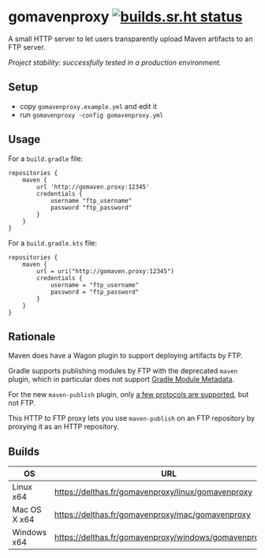 # gomavenproxy [![builds.sr.ht status](https://builds.sr.ht/~delthas/gomavenproxy.svg)](https://builds.sr.ht/~delthas/gomavenproxy?)

A small HTTP server to let users transparently upload Maven artifacts to an FTP server.

*Project stability: successfully tested in a production environment.*

## Setup

- copy `gomavenproxy.example.yml` and edit it
- run `gomavenproxy -config gomavenproxy.yml`

## Usage

For a `build.gradle` file:
```
repositories {
    maven {
        url 'http://gomaven.proxy:12345'
        credentials {
            username "ftp_username"
            password "ftp_password"
        }
    }
}
```

For a `build.gradle.kts` file:
```
repositories {
    maven {
        url = uri("http://gomaven.proxy:12345")
        credentials {
            username = "ftp_username"
            password = "ftp_password"
        }
    }
}
```

## Rationale

Maven does have a Wagon plugin to support deploying artifacts by FTP.

Gradle supports publishing modules by FTP with the deprecated `maven` plugin, which in particular does not support [Gradle Module Metadata](https://docs.gradle.org/current/userguide/publishing_gradle_module_metadata.html).

For the new `maven-publish` plugin, only [a few protocols are supported](https://docs.gradle.org/current/userguide/declaring_repositories.html#sec:supported_transport_protocols), but not FTP.

This HTTP to FTP proxy lets you use `maven-publish` on an FTP repository by proxying it as an HTTP repository.

## Builds

| OS | URL |
|---|---|
| Linux x64 | https://delthas.fr/gomavenproxy/linux/gomavenproxy |
| Mac OS X x64 | https://delthas.fr/gomavenproxy/mac/gomavenproxy |
| Windows x64 | https://delthas.fr/gomavenproxy/windows/gomavenproxy.exe |
